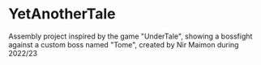 # YetAnotherTale
Assembly project inspired by the game "UnderTale", showing a bossfight against a custom boss named "Tome", created by Nir Maimon during 2022/23
